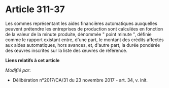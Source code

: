 # Article 311-37

Les sommes représentant les aides financières automatiques auxquelles peuvent prétendre les entreprises de production sont
calculées en fonction de la valeur de la minute produite, dénommée " point minute ", définie comme le rapport existant entre,
d'une part, le montant des crédits affectés aux aides automatiques, hors avances, et, d'autre part, la durée pondérée des
œuvres inscrites sur la liste des œuvres de référence.

**Liens relatifs à cet article**

_Modifié par_:

  - Délibération n°2017/CA/31 du 23 novembre 2017 - art. 34, v. init.
